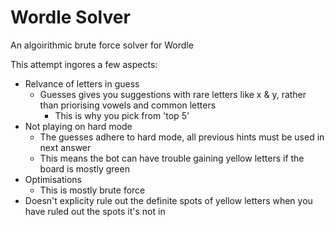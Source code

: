 # Wordle Solver

An algoirithmic brute force solver for Wordle

This attempt ingores a few aspects:

- Relvance of letters in guess
  - Guesses gives you suggestions with rare letters like x & y, rather than priorising vowels and common letters
    - This is why you pick from 'top 5'
- Not playing on hard mode
  - The guesses adhere to hard mode, all previous hints must be used in next answer
  - This means the bot can have trouble gaining yellow letters if the board is mostly green
- Optimisations
  - This is mostly brute force
- Doesn't explicity rule out the definite spots of yellow letters when you have ruled out the spots it's not in
